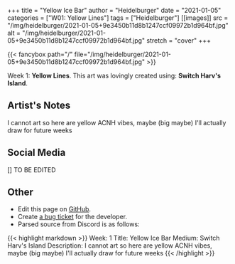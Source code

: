 +++
title =       "Yellow Ice Bar"
author =      "Heidelburger"
date =        "2021-01-05"
categories =  ["W01: Yellow Lines"]
tags =        ["Heidelburger"]
[[images]]
                      src = "/img/heidelburger/2021-01-05+9e3450b11d8b1247ccf09972b1d964bf.jpg"
                      alt = "/img/heidelburger/2021-01-05+9e3450b11d8b1247ccf09972b1d964bf.jpg"
                      stretch = "cover"
+++


{{< fancybox path="/" file="/img/heidelburger/2021-01-05+9e3450b11d8b1247ccf09972b1d964bf.jpg" >}}


Week 1: **Yellow Lines**. This art was lovingly created using: **Switch Harv's Island**.

## Artist's Notes

I cannot art so here are yellow ACNH vibes, maybe (big maybe) I'll actually draw for future weeks

## Social Media

[] TO BE EDITED

## Other

- Edit this page on [GitHub](https://github.com/teaminkling/web-refresh/edit/main/blog/content/blog/heidelburger-week-1-7b09.md).
- Create [a bug ticket](https://github.com/teaminkling/web-refresh/issues/new?assignees=&labels=bug&template=problem-report.md&title=) for the developer.
- Parsed source from Discord is as follows:

{{< highlight markdown >}}
Week: 1
Title: Yellow Ice Bar
Medium: Switch Harv's Island
Description: I cannot art so here are yellow ACNH vibes, maybe (big maybe) I'll actually draw for future weeks
{{< /highlight >}}